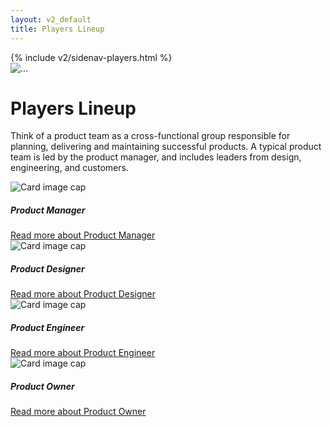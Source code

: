 ```yaml
---
layout: v2_default
title: Players Lineup
---
```

<div class="container mt-5">
  <!-- .row -->
  <div class="row">
    {% include v2/sidenav-players.html %}
    <!-- .main -->
    <main role="main" class="col-md-9">
      <!-- hero -->
      <div class="jumbotron custom-primary-base mb-5">
        <div class="media">
          <img class="align-self-center custom-md-img mr-5" src="../../assets/img/v2/icons/pb-players@2x.png" alt="...">
          <div class="media-body">
            <h1>Players Lineup</h1>
            <p class="lead">Think of a product team as a cross-functional group responsible for planning, delivering and maintaining successful products. A typical product team is led by the product manager, and includes leaders from design, engineering, and customers.</p>
          </div>
        </div>
      </div>
      <!-- /.hero -->
      <!-- .tiles -->
      <section class="mb-5">
        <div class="row">
          <div class="col-md-3 mb-4">
            <div class="card">
              <img class="card-img-top" src="../../assets/img/v2/icons/pb-playerpm@2x.png" alt="Card image cap">
              <div class="card-body">
                <h5 class="card-title text-center">Product Manager</h5>
              </div>
              <div class="card-footer text-center">
                <a href="{{ site.baseurl }}/v2/players/product-manager">
                  Read more
                  <span class="sr-only">about Product Manager</span>
                </a>
              </div>
            </div>
          </div>
          <div class="col-md-3 mb-4">
            <div class="card">
              <img class="card-img-top" src="../../assets/img/v2/icons/pb-playerpd@2x.png" alt="Card image cap">
              <div class="card-body">
                <h5 class="card-title text-center">Product Designer</h5>
              </div>
              <div class="card-footer text-center">
                <a href="{{ site.baseurl }}/v2/players/product-designer">
                  Read more
                  <span class="sr-only">about Product Designer</span>
                </a>
              </div>
            </div>
          </div>
          <div class="col-md-3 mb-4">
            <div class="card">
              <img class="card-img-top" src="../../assets/img/v2/icons/pb-playerpe@2x.png" alt="Card image cap">
              <div class="card-body">
                <h5 class="card-title text-center">Product Engineer</h5>
              </div>
              <div class="card-footer text-center">
                <a href="{{ site.baseurl }}/v2/players/product-engineer">
                  Read more
                  <span class="sr-only">about Product Engineer</span>
                </a>
              </div>
            </div>
          </div>
          <div class="col-md-3 mb-4">
            <div class="card">
              <img class="card-img-top" src="../../assets/img/v2/icons/pb-playerpo@2x.png" alt="Card image cap">
              <div class="card-body">
                <h5 class="card-title text-center">Product Owner</h5>
              </div>
              <div class="card-footer text-center">
                <a href="{{ site.baseurl }}/v2/players/product-owner">
                  Read more
                  <span class="sr-only">about Product Owner</span>
                </a>
              </div>
            </div>
          </div>
        </div>
      </section>
      <!-- /.tiles -->
    </main>
    <!-- /.main -->
  </div>
  <!-- /.row -->
</div>